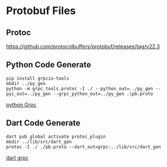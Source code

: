 # Protobuf Files


## Protoc

https://github.com/protocolbuffers/protobuf/releases/tag/v22.3

## Python Code Generate

```shell
pip install grpcio-tools
mkdir ../py_gen
python -m grpc_tools.protoc -I ./ --python_out=../py_gen --pyi_out=../py_gen --grpc_python_out=../py_gen .\pb.proto  
```

[python Grpc](https://grpc.io/docs/languages/python/)

## Dart Code Generate

```shell
dart pub global activate protoc_plugin
mkdir ../lib/src/dart_gen
protoc -I ./ ./pb.proto --dart_out=grpc:../lib/src/dart_gen
```

[dart grpc](https://grpc.io/docs/languages/dart/)
